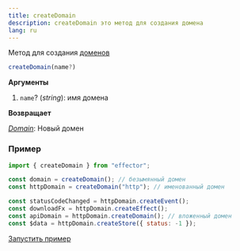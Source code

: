 ```yaml
---
title: createDomain
description: createDomain это метод для создания домена
lang: ru
---
```


Метод для создания [доменов](/ru/api/effector/Domain)

```typescript
createDomain(name?)
```

**Аргументы**

1. `name`? (_string_): имя домена

**Возвращает**

[_Domain_](/ru/api/effector/Domain): Новый домен

### Пример

```js
import { createDomain } from "effector";

const domain = createDomain(); // безымянный домен
const httpDomain = createDomain("http"); // именованный домен

const statusCodeChanged = httpDomain.createEvent();
const downloadFx = httpDomain.createEffect();
const apiDomain = httpDomain.createDomain(); // вложенный домен
const $data = httpDomain.createStore({ status: -1 });
```

[Запустить пример](https://share.effector.dev/GMpjINHa)
